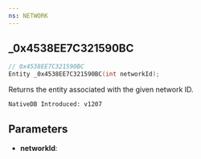 ```yaml
---
ns: NETWORK
---
```

## _0x4538EE7C321590BC

```c
// 0x4538EE7C321590BC
Entity _0x4538EE7C321590BC(int networkId);
```

Returns the entity associated with the given network ID.

```
NativeDB Introduced: v1207
```

## Parameters
* **networkId**:
